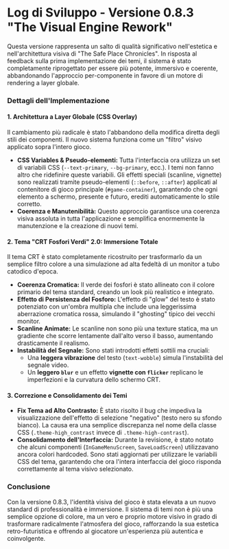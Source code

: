 # Log di Sviluppo - Versione 0.8.3 "The Visual Engine Rework"

Questa versione rappresenta un salto di qualità significativo nell'estetica e nell'architettura visiva di "The Safe Place Chronicles". In risposta al feedback sulla prima implementazione dei temi, il sistema è stato completamente riprogettato per essere più potente, immersivo e coerente, abbandonando l'approccio per-componente in favore di un motore di rendering a layer globale.

### Dettagli dell'Implementazione

#### 1. Architettura a Layer Globale (CSS Overlay)
Il cambiamento più radicale è stato l'abbandono della modifica diretta degli stili dei componenti. Il nuovo sistema funziona come un "filtro" visivo applicato sopra l'intero gioco.

- **CSS Variables & Pseudo-elementi:** Tutta l'interfaccia ora utilizza un set di variabili CSS (`--text-primary`, `--bg-primary`, ecc.). I temi non fanno altro che ridefinire queste variabili. Gli effetti speciali (scanline, vignette) sono realizzati tramite pseudo-elementi (`::before`, `::after`) applicati al contenitore di gioco principale (`#game-container`), garantendo che ogni elemento a schermo, presente e futuro, erediti automaticamente lo stile corretto.
- **Coerenza e Manutenibilità:** Questo approccio garantisce una coerenza visiva assoluta in tutta l'applicazione e semplifica enormemente la manutenzione e la creazione di nuovi temi.

#### 2. Tema "CRT Fosfori Verdi" 2.0: Immersione Totale
Il tema CRT è stato completamente ricostruito per trasformarlo da un semplice filtro colore a una simulazione ad alta fedeltà di un monitor a tubo catodico d'epoca.

- **Coerenza Cromatica:** Il verde dei fosfori è stato allineato con il colore primario del tema standard, creando un look più realistico e integrato.
- **Effetto di Persistenza del Fosforo:** L'effetto di "glow" del testo è stato potenziato con un'ombra multipla che include una leggerissima aberrazione cromatica rossa, simulando il "ghosting" tipico dei vecchi monitor.
- **Scanline Animate:** Le scanline non sono più una texture statica, ma un gradiente che scorre lentamente dall'alto verso il basso, aumentando drasticamente il realismo.
- **Instabilità del Segnale:** Sono stati introdotti effetti sottili ma cruciali:
  - Una **leggera vibrazione** del testo (`text-wobble`) simula l'instabilità del segnale video.
  - Un **leggero `blur`** e un effetto **vignette con `flicker`** replicano le imperfezioni e la curvatura dello schermo CRT.

#### 3. Correzione e Consolidamento dei Temi
- **Fix Tema ad Alto Contrasto:** È stato risolto il bug che impediva la visualizzazione dell'effetto di selezione "negativo" (testo nero su sfondo bianco). La causa era una semplice discrepanza nel nome della classe CSS (`.theme-high_contrast` invece di `.theme-high-contrast`).
- **Consolidamento dell'Interfaccia:** Durante la revisione, è stato notato che alcuni componenti (`InGameMenuScreen`, `SaveLoadScreen`) utilizzavano ancora colori hardcoded. Sono stati aggiornati per utilizzare le variabili CSS del tema, garantendo che ora l'intera interfaccia del gioco risponda correttamente al tema visivo selezionato.

### Conclusione
Con la versione 0.8.3, l'identità visiva del gioco è stata elevata a un nuovo standard di professionalità e immersione. Il sistema di temi non è più una semplice opzione di colore, ma un vero e proprio motore visivo in grado di trasformare radicalmente l'atmosfera del gioco, rafforzando la sua estetica retro-futuristica e offrendo al giocatore un'esperienza più autentica e coinvolgente.